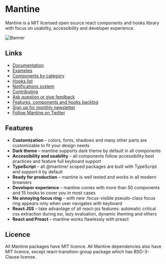 # Mantine

Mantine is a MIT licensed open source react components and hooks library with focus on usability, accessibility and developer experience.

![Banner](https://raw.githubusercontent.com/mantinedev/mantine/master/.demo/mantine-ph.png)

## Links

- [Documentation](https://mantine.dev/)
- [Examples](https://mantine.dev/pages/examples/)
- [Components by category](https://mantine.dev/core/getting-started/#components-by-category)
- [Hooks list](https://mantine.dev/hooks/getting-started/#included-hooks)
- [Notifications system](https://mantine.dev/others/notifications/)
- [Contributing](https://mantine.dev/pages/contribute/)
- [Ask question or give feedback](https://github.com/mantinedev/mantine/discussions)
- [Features, components and hooks backlog](https://trello.com/b/R0D766tA/mantine)
- [Sign up for monthly newsletter](https://buttondown.email/mantine)
- [Follow Mantine on Twitter](https://twitter.com/mantinedev)

## Features

- **Customization** – colors, fonts, shadows and many other parts are customizable to fit your design needs
- **Dark theme** – mantine supports dark theme by default in all components
- **Accessibility and usability** – all components follow accessibility best practices and feature full keyboard support
- **TypeScript** – all @mantine/ scoped packages are built with TypeScript and support it by default
- **Ready for production** – mantine is well tested and works in all modern browsers
- **Developer experience** – mantine comes with more than 50 components and 15 hooks to cover you in most cases
- **No annoying focus ring** – with new :focus-visible pseudo-class focus ring appears only when user navigates with keyboard
- **React JSS** – take advantage of all react-jss features: automatic critical css extraction during ssr, lazy evaluation, dynamic theming and others
- **React and Preact** – mantine works flawlessly with preact

## Licence

All Mantine packages have MIT licence. All Mantine dependencies also have MIT licence, except react-transition-group package which has BSD-3-Clause license.
